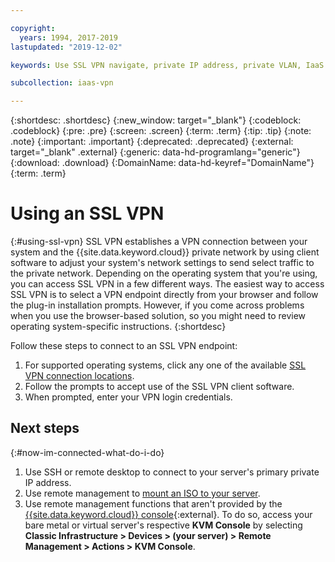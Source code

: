 ```yaml
---

copyright:
  years: 1994, 2017-2019
lastupdated: "2019-12-02"

keywords: Use SSL VPN navigate, private IP address, private VLAN, IaaS VPN

subcollection: iaas-vpn

---
```


{:shortdesc: .shortdesc}
{:new_window: target="_blank"}
{:codeblock: .codeblock}
{:pre: .pre}
{:screen: .screen}
{:term: .term}
{:tip: .tip}
{:note: .note}
{:important: .important}
{:deprecated: .deprecated}
{:external: target="_blank" .external}
{:generic: data-hd-programlang="generic"}
{:download: .download}
{:DomainName: data-hd-keyref="DomainName"}
{:term: .term}

# Using an SSL VPN
{:#using-ssl-vpn}
SSL VPN establishes a VPN connection between your system and the {{site.data.keyword.cloud}} private network by using client software to adjust your system's network settings to send select traffic to the private network. Depending on the operating system that you're using, you can access SSL VPN in a few different ways. The easiest way to access SSL VPN is to select a VPN endpoint directly from your browser and follow the plug-in installation prompts. However, if you come across problems when you use the browser-based solution, so you might need to review operating system-specific instructions.
{:shortdesc}

Follow these steps to connect to an SSL VPN endpoint:

1. For supported operating systems, click any one of the available [SSL VPN connection locations](/docs/iaas-vpn?topic=iaas-vpn-available-vpn-endpoints).
2. Follow the prompts to accept use of the SSL VPN client software.
3. When prompted, enter your VPN login credentials.

## Next steps
{:#now-im-connected-what-do-i-do}

1. Use SSH or remote desktop to connect to your server's primary private IP address.
2. Use remote management to [mount an ISO to your server](/docs/bare-metal?topic=bare-metal-bm-mount-iso).
3. Use remote management functions that aren't provided by the [{{site.data.keyword.cloud}} console](http://{DomainName}/){:external}. To do so, access your bare metal or virtual server's respective **KVM Console** by selecting **Classic Infrastructure > Devices > (your server) > Remote Management > Actions > KVM Console**.
